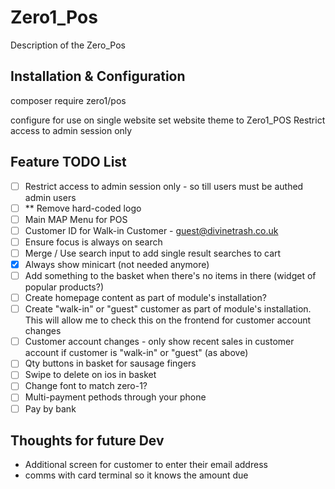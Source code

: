 # Zero1_Pos

Description of the Zero_Pos

## Installation & Configuration

composer require zero1/pos

configure for use on single website
set website theme to Zero1_POS
Restrict access to admin session only


## Feature TODO List

 - [ ] Restrict access to admin session only - so till users must be authed admin users
 - [ ] ** Remove hard-coded logo
 - [ ] Main MAP Menu for POS
 - [ ] Customer ID for Walk-in Customer - guest@divinetrash.co.uk
 - [ ] Ensure focus is always on search
 - [ ] Merge / Use search input to add single result searches to cart
 - [x] Always show minicart (not needed anymore)
 - [ ] Add something to the basket when there's no items in there (widget of popular products?)
 - [ ] Create homepage content as part of module's installation?
 - [ ] Create "walk-in" or "guest" customer as part of module's installation. This will allow me to check this on the frontend for customer account changes
 - [ ] Customer account changes - only show recent sales in customer account if customer is "walk-in" or "guest" (as above)
 - [ ] Qty buttons in basket for sausage fingers
 - [ ] Swipe to delete on ios in basket
 - [ ] Change font to match zero-1?
 - [ ] Multi-payment pethods through your phone
 - [ ] Pay by bank

## Thoughts for future Dev
 - Additional screen for customer to enter their email address
 - comms with card terminal so it knows the amount due

